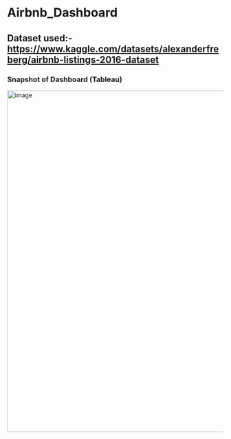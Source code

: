 # Airbnb_Dashboard

## Dataset used:- https://www.kaggle.com/datasets/alexanderfreberg/airbnb-listings-2016-dataset
### Snapshot of Dashboard (Tableau)
<img width="793" alt="image" src="https://github.com/mukulk8/Tableau_Project/assets/146639446/13b7ba0b-dc63-4560-a415-1351631f7814">
